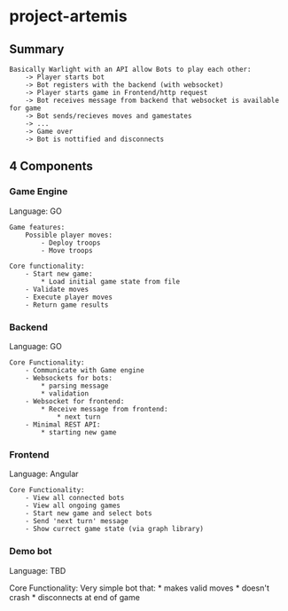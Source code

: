 # project-artemis

## Summary

    Basically Warlight with an API allow Bots to play each other:
        -> Player starts bot
        -> Bot registers with the backend (with websocket)
        -> Player starts game in Frontend/http request
        -> Bot receives message from backend that websocket is available for game 
        -> Bot sends/recieves moves and gamestates
        -> ...
        -> Game over
        -> Bot is nottified and disconnects


## 4 Components

### Game Engine
Language: GO

    Game features:
        Possible player moves:
            - Deploy troops
            - Move troops

    Core functionality:
        - Start new game:
            * Load initial game state from file
        - Validate moves
        - Execute player moves
        - Return game results

### Backend
Language: GO

    Core Functionality:
        - Communicate with Game engine
        - Websockets for bots:
            * parsing message
            * validation
        - Websocket for frontend:
            * Receive message from frontend:
                * next turn              
        - Minimal REST API:
            * starting new game

### Frontend
Language: Angular

    Core Functionality:
        - View all connected bots
        - View all ongoing games
        - Start new game and select bots
        - Send 'next turn' message
        - Show currect game state (via graph library)

### Demo bot
Language: TBD

  Core Functionality:
    Very simple bot that:
      * makes valid moves
      * doesn't crash
      * disconnects at end of game
    

